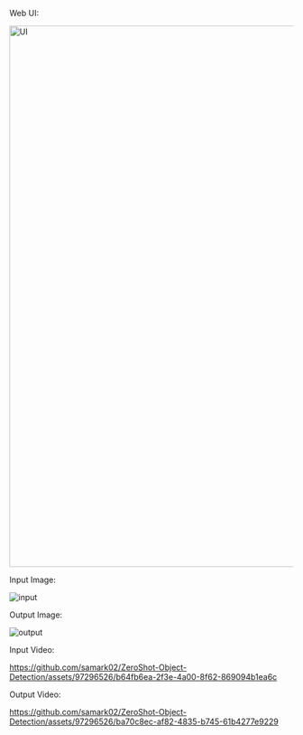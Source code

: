 Web UI:

<img width="958" alt="UI" src="https://github.com/samark02/ZeroShot-Object-Detection/assets/97296526/8ff118a9-316c-4660-bcf2-69cdb98ae4f7">

Input Image:

![input](https://github.com/samark02/ZeroShot-Object-Detection/assets/97296526/9d71a23c-041a-4d00-a4d6-fceb3e4044d9)

Output Image:

![output](https://github.com/samark02/ZeroShot-Object-Detection/assets/97296526/7fc1d913-0a45-423a-8786-0bd06076aee0)

Input Video:

https://github.com/samark02/ZeroShot-Object-Detection/assets/97296526/b64fb6ea-2f3e-4a00-8f62-869094b1ea6c

Output Video:

https://github.com/samark02/ZeroShot-Object-Detection/assets/97296526/ba70c8ec-af82-4835-b745-61b4277e9229
